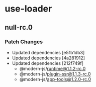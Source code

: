 # use-loader

## null-rc.0
### Patch Changes

- Updated dependencies [e51b1db3]
- Updated dependencies [4a281912]
- Updated dependencies [212f749f]
  - @modern-js/runtime@1.1.2-rc.0
  - @modern-js/plugin-ssr@1.1.3-rc.0
  - @modern-js/app-tools@1.2.0-rc.0
